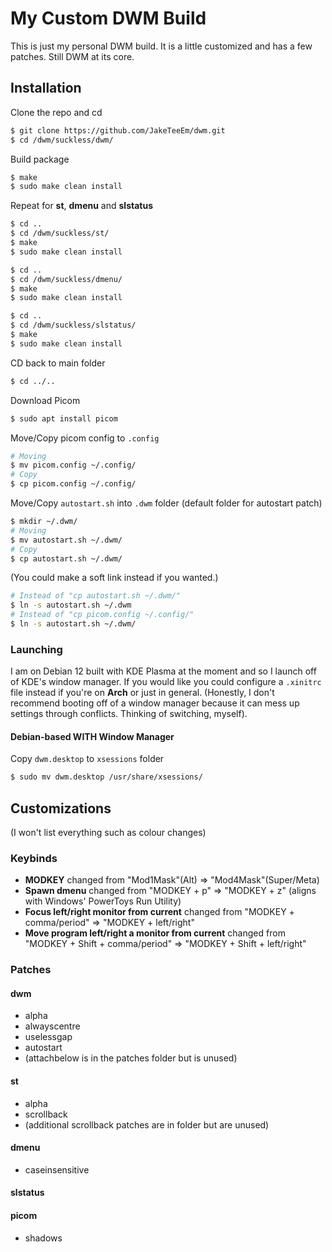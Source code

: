 # My Custom DWM Build
This is just my personal DWM build.  It is a little customized and has a few patches.  Still DWM at its core.

## Installation
Clone the repo and cd
```bash
$ git clone https://github.com/JakeTeeEm/dwm.git
$ cd /dwm/suckless/dwm/
```
Build package
```bash
$ make
$ sudo make clean install
```
Repeat for **st**, **dmenu** and **slstatus**
```bash
$ cd ..
$ cd /dwm/suckless/st/
$ make
$ sudo make clean install
```
```bash
$ cd ..
$ cd /dwm/suckless/dmenu/
$ make
$ sudo make clean install
```
```bash
$ cd ..
$ cd /dwm/suckless/slstatus/
$ make
$ sudo make clean install
```

CD back to main folder
```bash
$ cd ../..
```
Download Picom
```bash
$ sudo apt install picom
```
Move/Copy picom config to `.config`
```bash
# Moving
$ mv picom.config ~/.config/
# Copy
$ cp picom.config ~/.config/
```    
Move/Copy `autostart.sh` into `.dwm` folder (default folder for autostart patch)
```bash
$ mkdir ~/.dwm/
# Moving
$ mv autostart.sh ~/.dwm/
# Copy
$ cp autostart.sh ~/.dwm/
```
(You could make a soft link instead if you wanted.)
```bash
# Instead of "cp autostart.sh ~/.dwm/"
$ ln -s autostart.sh ~/.dwm
# Instead of "cp picom.config ~/.config/"
$ ln -s autostart.sh ~/.dwm/
```


### Launching
I am on Debian 12 built with KDE Plasma at the moment and so I launch off of KDE's window manager.  If you would like you could configure a `.xinitrc` file instead if you're on **Arch** or just in general.  (Honestly, I don't recommend booting off of a window manager because it can mess up settings through conflicts.  Thinking of switching, myself).

#### Debian-based WITH Window Manager
Copy `dwm.desktop` to `xsessions` folder
```bash
$ sudo mv dwm.desktop /usr/share/xsessions/
```

## Customizations
(I won't list everything such as colour changes)

### Keybinds
- **MODKEY** changed from "Mod1Mask"(Alt) => "Mod4Mask"(Super/Meta)
- **Spawn dmenu** changed from "MODKEY + p" => "MODKEY + z" (aligns with Windows' PowerToys Run Utility)
- **Focus left/right monitor from current** changed from "MODKEY + comma/period" => "MODKEY + left/right"
- **Move program left/right a monitor from current** changed from "MODKEY + Shift + comma/period" => "MODKEY + Shift + left/right"

### Patches
#### dwm
- alpha
- alwayscentre
- uselessgap
- autostart
- (attachbelow is in the patches folder but is unused)
#### st
- alpha
- scrollback
- (additional scrollback patches are in folder but are unused)
#### dmenu
- caseinsensitive
#### slstatus
#### picom
- shadows
